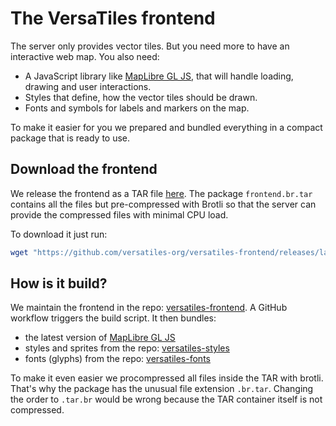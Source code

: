 # The VersaTiles frontend

The server only provides vector tiles. But you need more to have an interactive web map. You also need:
- A JavaScript library like [MapLibre GL JS](https://github.com/maplibre/maplibre-gl-js), that will handle loading, drawing and user interactions.
- Styles that define, how the vector tiles should be drawn.
- Fonts and symbols for labels and markers on the map.

To make it easier for you we prepared and bundled everything in a compact package that is ready to use.

## Download the frontend

We release the frontend as a TAR file [here](https://github.com/versatiles-org/versatiles-frontend/releases/latest). The package `frontend.br.tar` contains all the files but pre-compressed with Brotli so that the server can provide the compressed files with minimal CPU load.

To download it just run:
```bash
wget "https://github.com/versatiles-org/versatiles-frontend/releases/latest/download/frontend.br.tar"
```

## How is it build?

We maintain the frontend in the repo: [versatiles-frontend](https://github.com/versatiles-org/versatiles-frontend). A GitHub workflow triggers the build script. It then bundles:
- the latest version of [MapLibre GL JS](https://github.com/maplibre/maplibre-gl-js)
- styles and sprites from the repo: [versatiles-styles](https://github.com/versatiles-org/versatiles-styles)
- fonts (glyphs) from the repo: [versatiles-fonts](https://github.com/versatiles-org/versatiles-fonts)

To make it even easier we procompressed all files inside the TAR with brotli. That's why the package has the unusual file extension `.br.tar`. Changing the order to `.tar.br` would be wrong because the TAR container itself is not compressed.
